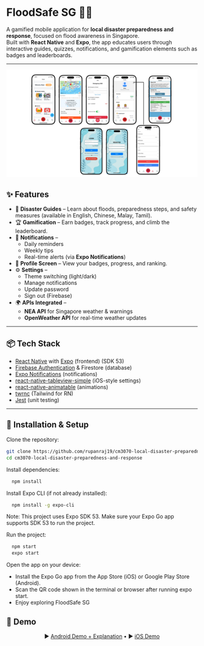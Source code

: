 # FloodSafe SG 🌊📱
A gamified mobile application for **local disaster preparedness and response**, focused on flood awareness in Singapore.  
Built with **React Native** and **Expo**, the app educates users through interactive guides, quizzes, notifications, and gamification elements such as badges and leaderboards.

---

  <img src="demo/ss.png" alt="FloodSafe SG app" width="600" align="center/"/>

## ✨ Features
- 📖 **Disaster Guides** – Learn about floods, preparedness steps, and safety measures (available in English, Chinese, Malay, Tamil).  
- 🏆 **Gamification** – Earn badges, track progress, and climb the leaderboard.  
- 🔔 **Notifications** –  
  - Daily reminders  
  - Weekly tips  
  - Real-time alerts (via **Expo Notifications**)  
- 👤 **Profile Screen** – View your badges, progress, and ranking.  
- ⚙️ **Settings** –  
  - Theme switching (light/dark)  
  - Manage notifications  
  - Update password  
  - Sign out (Firebase)  
- 🌍 **APIs Integrated** –  
  - **NEA API** for Singapore weather & warnings  
  - **OpenWeather API** for real-time weather updates  

---

## 📦 Tech Stack
- [React Native](https://reactnative.dev/) with [Expo](https://expo.dev/)  (frontend) (SDK 53)
- [Firebase Authentication](https://firebase.google.com/docs/auth) & Firestore (database)
- [Expo Notifications](https://docs.expo.dev/versions/latest/sdk/notifications/)  (notifications)
- [react-native-tableview-simple](https://github.com/Purii/react-native-tableview-simple) (iOS-style settings)  
- [react-native-animatable](https://github.com/oblador/react-native-animatable)  (animations)
- [twrnc](https://github.com/jaredh159/tailwind-react-native-classnames) (Tailwind for RN)  
- [Jest](https://jestjs.io/) (unit testing)

---

## 🚀 Installation & Setup

Clone the repository:
```bash
git clone https://github.com/rupanraj19/cm3070-local-disaster-preparedness-and-response.git
cd cm3070-local-disaster-preparedness-and-response
```
Install dependencies:
```bash
  npm install 
```
Install Expo CLI (if not already installed):
```bash
  npm install -g expo-cli
```
Note: This project uses Expo SDK 53. Make sure your Expo Go app supports SDK 53 to run the project.

Run the project:
```bash
  npm start
  expo start
```
Open the app on your device:

- Install the Expo Go app from the App Store (iOS) or Google Play Store (Android).
- Scan the QR code shown in the terminal or browser after running expo start.
- Enjoy exploring FloodSafe SG


## 🎥 Demo

<p align="center">
  ▶️ <a href="https://youtu.be/AahTfQ7z9Tw">Android Demo + Explanation</a> •  
  ▶️ <a href="https://youtube.com/shorts/aDX5IwZW0s8?feature=share">iOS Demo</a>
</p>
